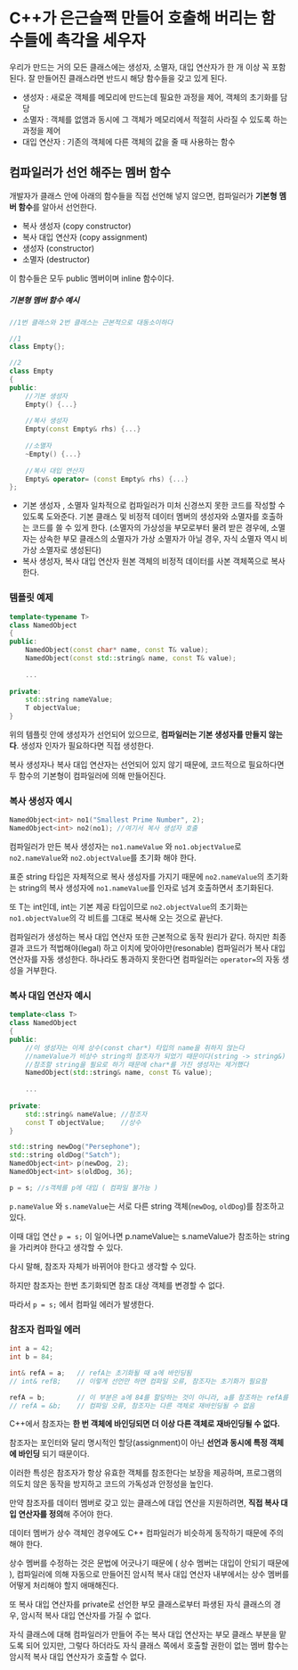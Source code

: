 # C++가 은근슬쩍 만들어 호출해 버리는 함수들에 촉각을 세우자

우리가 만드는 거의 모든 클래스에는 생성자, 소멸자, 대입 연산자가  한 개 이상 꼭 포함 된다. 잘 만들어진 클래스라면 반드시 해당 함수들을 갖고 있게 된다.

- 생성자 : 새로운 객체를 메모리에 만드는데 필요한 과정을 제어, 객체의 초기화를 담당
- 소멸자 : 객체를 없앰과 동시에 그 객체가 메모리에서 적절히 사라질 수 있도록 하는 과정을 제어
- 대입 연산자 : 기존의 객체에 다른 객체의 값을 줄 때 사용하는 함수



## 컴파일러가 선언 해주는 멤버 함수

개발자가 클래스 안에 아래의 함수들을 직접 선언해 넣지 않으면, 컴파일러가 **기본형** **멤버 함수**를 알아서 선언한다.

- 복사 생성자 (copy constructor)
- 복사 대입 연산자 (copy assignment)
- 생성자 (constructor)
- 소멸자 (destructor)

이 함수들은 모두 public 멤버이며 inline 함수이다.  



##### 기본형 멤버 함수 예시

```c++
//1번 클래스와 2번 클래스는 근본적으로 대동소이하다

//1
class Empty{};

//2
class Empty
{
public:
    //기본 생성자
    Empty() {...}
    
    //복사 생성자 
    Empty(const Empty& rhs) {...}
    
    //소멸자
    ~Empty() {...}
    
    //복사 대입 연산자
    Empty& operator= (const Empty& rhs) {...} 
};

```

  

- 기본 생성자 , 소멸자 
  일차적으로 컴파일러가 미처 신경쓰지 못한 코드를 작성할 수 있도록 도와준다. 기본 클래스 및 비정적 데이터 멤버의 생성자와 소멸자를 호출하는 코드를 쓸 수 있게 한다.
  (소멸자의 가상성을 부모로부터 물려 받은 경우에, 소멸자는 상속한 부모 클래스의 소멸자가 가상 소멸자가 아닐 경우, 자식 소멸자 역시 비가상 소멸자로 생성된다)
- 복사 생성자, 복사 대입 연산자
  원본 객체의 비정적 데이터를 사본 객체쪽으로 복사한다.  



### 템플릿 예제

```c++
template<typename T>
class NamedObject
{
public:
    NamedObject(const char* name, const T& value);
    NamedObject(const std::string& name, const T& value);
    
    ...
    
private:
    std::string nameValue;
    T objectValue;
}
```

위의 템플릿 안에 생성자가 선언되어 있으므로, **컴파일러는 기본 생성자를 만들지 않는다**. 생성자 인자가 필요하다면 직접 생성한다.   

복사 생성자나 복사 대입 연산자는 선언되어 있지 않기 때문에, 코드적으로 필요하다면 두 함수의 기본형이 컴파일러에 의해 만들어진다. 

  

### 복사 생성자 예시

```c++
NamedObject<int> no1("Smallest Prime Number", 2);
NamedObject<int> no2(no1); //여기서 복사 생성자 호출
```

  컴파일러가 만든 복사 생성자는 `no1.nameValue` 와 `no1.objectValue`로 `no2.nameValue`와 `no2.objectValue`를 초기화 해야 한다.

표준 string 타입은 자체적으로 복사 생성자를 가지기 때문에 `no2.nameValue`의 초기화는 string의 복사 생성자에 `no1.nameValue`를 인자로 넘겨 호출하면서 초기화된다.

또 T는 int인데, int는 기본 제공 타입이므로 `no2.objectValue`의 초기화는 `no1.objectValue`의 각 비트를 그대로 복사해 오는 것으로 끝난다.  

컴파일러가 생성하는 복사 대입 연산자 또한 근본적으로 동작 원리가 같다. 하지만 최종 결과 코드가 적법해야(legal) 하고 이치에 맞아야만(resonable) 컴파일러가 복사 대입 연산자를 자동 생성한다. 하나라도 통과하지 못한다면 컴파일러는 `operator=`의 자동 생성을 거부한다.  



### 복사 대입 연산자 예시

```c++
template<class T>
class NamedObject
{
public:
    //이 생성자는 이제 상수(const char*) 타입의 name을 취하지 않는다
    //nameValue가 비상수 string의 참조자가 되었기 때문이다(string -> string&)
    //참조할 string을 필요로 하기 때문에 char*를 가진 생성자는 제거했다
    NamedObject(std::string& name, const T& value);
    
    ...
    
private:
    std::string& nameValue; //참조자
    const T objectValue;    //상수
}
```

```c++
std::string newDog("Persephone");
std::string oldDog("Satch");
NamedObject<int> p(newDog, 2);
NamedObject<int> s(oldDog, 36);

p = s; //s객체를 p에 대입 ( 컴파일 불가능 )
```

`p.nameValue` 와 `s.nameValue`는 서로 다른 string 객체(`newDog`, `oldDog`)를 참조하고 있다. 

이때 대입 연산 `p = s;`  이 일어나면 p.nameValue는 s.nameValue가 참조하는 string을 가리켜야 한다고 생각할 수 있다.

다시 말해, 참조자 자체가 바뀌어야 한다고 생각할 수 있다. 

하지만 참조자는 한번 초기화되면 참조 대상 객체를 변경할 수 없다.

따라서   `p = s;` 에서 컴파일 에러가 발생한다. 



### 참조자 컴파일 에러

```c++
int a = 42;
int b = 84;

int& refA = a;   // refA는 초기화될 때 a에 바인딩됨
// int& refB;    // 이렇게 선언만 하면 컴파일 오류, 참조자는 초기화가 필요함

refA = b;        // 이 부분은 a에 84를 할당하는 것이 아니라, a를 참조하는 refA를 통해 a에 84를 대입하는 것
// refA = &b;    // 컴파일 오류, 참조자는 다른 객체로 재바인딩될 수 없음
```

C++에서 참조자는 **한 번 객체에 바인딩되면 더 이상 다른 객체로 재바인딩될 수 없다.**

참조자는 포인터와 달리 명시적인 할당(assignment)이 아닌 **선언과 동시에 특정 객체에 바인딩** 되기 때문이다.

이러한 특성은 참조자가 항상 유효한 객체를  참조한다는 보장을 제공하며, 프로그램의 의도치 않은 동작을 방지하고 코드의 가독성과 안정성을 높인다.  



만약 참조자를 데이터 멤버로 갖고 있는 클래스에 대입 연산을 지원하려면, **직접 복사 대입 연산자를 정의**해 주어야 한다.

데이터 멤버가 상수 객체인 경우에도 C++ 컴파일러가 비슷하게 동작하기 때문에 주의 해야 한다.

상수 멤버를 수정하는 것은 문법에 어긋나기 때문에 ( 상수 멤버는 대입이 안되기 때문에 ), 컴파일러에 의해 자동으로 만들어진 암시적 복사 대입 연산자 내부에서는 상수 멤버를 어떻게 처리해야 할지 애매해진다. 

또 복사 대입 연산자를 private로 선언한 부모 클래스로부터 파생된 자식 클래스의 경우, 암시적 복사 대입 연산자를 가질 수 없다. 

자식 클래스에 대해 컴파일러가 만들어 주는 복사 대입 연산자는 부모 클래스 부분을 맡도록 되어 있지만, 그렇다 하더라도 자식 클래스 쪽에서 호출할 권한이 없는 멤버 함수는 암시적 복사 대입 연산자가 호출할 수 없다. 